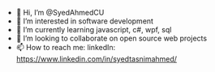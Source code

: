 - 👋 Hi, I’m @SyedAhmedCU
- 👀 I’m interested in software development
- 🌱 I’m currently learning javascript, c#, wpf, sql
- 💞️ I’m looking to collaborate on open source web projects
- 📫 How to reach me: linkedIn: https://www.linkedin.com/in/syedtasnimahmed/

<!---
SyedAhmedCU/SyedAhmedCU is a ✨ special ✨ repository because its `README.md` (this file) appears on your GitHub profile.
You can click the Preview link to take a look at your changes.
--->
